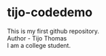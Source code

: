 # tijo-codedemo
This is my first github repository.
<br>
Author - Tijo Thomas
<br>
I am a college student.

